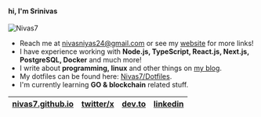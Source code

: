 #### hi, I'm Srinivas
![Nivas7](https://komarev.com/ghpvc/?username=nivas7&color=22272e)

- Reach me at <a href="mailto:nivasniyas24@gmail.com" target="_blank">nivasniyas24@gmail.com</a> or see my <a href="https://nivas7.github.io" target="_blank">website</a> for more links!
- I have experience working with **Node.js, TypeScript, React.js, Next.js, PostgreSQL, Docker** and much more!
- I write about **programming, linux** and other things on <a href="https://nivas7.github.io/blog" target="_blank">my blog</a>.
- My dotfiles can be found here: <a href="https://github.com/Nivas7/Dotfiles">Nivas7/Dotfiles</a>.
- I'm currently learning **GO & blockchain** related stuff.

| <a href="https://nivas7.github.io" target="_blank">nivas7.github.io</a> | <a href="https://twitter.com/Nivaz124" target="_blank">twitter/x</a> | <a href="https://dev.to/Nivaz" target="_blank">dev.to</a> | <a href="https://linkedin.com/in/Nivaz" target="_blank">linkedin</a> |
| - | - | - | - |
